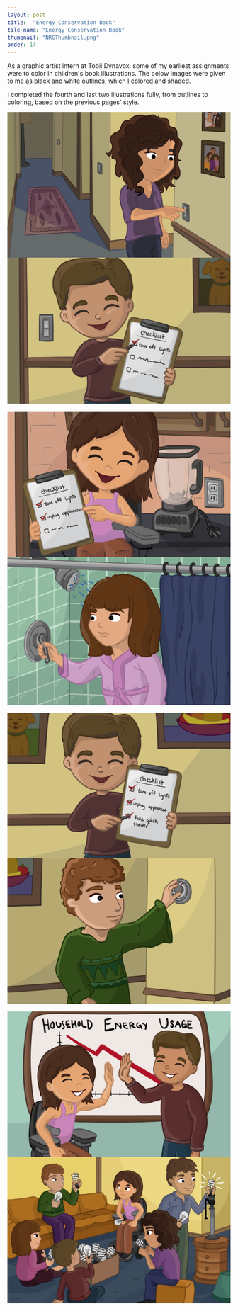 ```yaml
---
layout: post
title:  "Energy Conservation Book"
tile-name: "Energy Conservation Book"
thumbnail: "NRGThumbnail.png"
order: 14
---
```


As a graphic artist intern at Tobii Dynavox, some of my earliest assignments were to color in children's book illustrations. The below images were given to me as black and white outlines, which I colored and shaded.

I completed the fourth and last two illustrations fully, from outlines to coloring, based on the previous pages' style.


<div class="row">

  <div class="small-12 medium-6 large-6 columns">
    <img src="/img/nrg/NRG1.png" alt="Hero Image">
  </div>

  <div class="small-12 medium-6 large-6 columns">
    <img src="/img/nrg/NRG2.png" alt="Hero Image">
  </div>
  
</div>


<br>

<div class="row">

  <div class="small-12 medium-6 large-6 columns">
    <img src="/img/nrg/NRG4.png" alt="Hero Image">
  </div>
  
  <div class="small-12 medium-6 large-6 columns">
    <img src="/img/nrg/NRG5.png" alt="Hero Image">
  </div>
  
</div>


<br>

<div class="row">

  <div class="small-12 medium-6 large-6 columns">
    <img src="/img/nrg/NRG6.png" alt="Hero Image">
  </div>
  
  <div class="small-12 medium-6 large-6 columns">
    <img src="/img/nrg/NRG7.png" alt="Hero Image">
  </div>
  
</div>


<br>

<div class="row">

  <div class="small-12 medium-6 large-6 columns">
    <img src="/img/nrg/NRG8.png" alt="Hero Image">
  </div>
  
  <div class="small-12 medium-6 large-6 columns">
    <img src="/img/nrg/NRG9.png" alt="Hero Image">
  </div>
  
</div>
